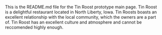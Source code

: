This is the README.md file for the Tin Roost prototype main page.
Tin Roost is a delightful restaurant located in North Liberty, Iowa.
Tin Roosts boasts an excellent relationship with the local community, which the owners are a part of. Tin Roost has an excellent culture and atmosphere and cannot be reccomended highly enough.
